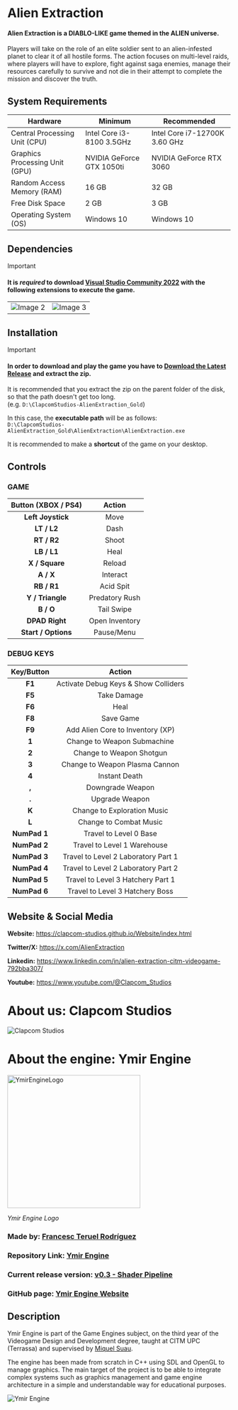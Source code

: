 # Alien Extraction

#### Alien Extraction is a DIABLO-LIKE game themed in the ALIEN universe.

Players will take on the role of an elite soldier sent to an alien-infested planet to clear it of all hostile forms. The action focuses on multi-level raids, where players will have to explore, fight against saga enemies, manage their resources carefully to survive and not die in their attempt to complete the mission and discover the truth.

## System Requirements

| Hardware | Minimum | Recommended |
| --- | --- | --- |
| Central Processing Unit (CPU) | Intel Core i3-8100 3.5GHz | Intel Core i7-12700K 3.60 GHz |
| Graphics Processing Unit (GPU) | NVIDIA GeForce GTX 1050ti | NVIDIA GeForce RTX 3060 |
| Random Access Memory (RAM) | 16 GB | 32 GB |
| Free Disk Space | 2 GB | 3 GB |
| Operating System (OS) | Windows 10 | Windows 10 |

## Dependencies

> [!IMPORTANT]
> #### It is _required_ to download [Visual Studio Community 2022](https://visualstudio.microsoft.com/es/free-developer-offers/) with the following extensions to execute the game.
> <table>
>   <tr>
>     <td align="center">
>       <img src="https://github.com/Clapcom-Studios/Alien-Extraction/assets/99948892/ded6aef0-c9ff-4666-95cb-3123b605b5cf" alt="Image 2"/>
>     </td>
>     <td align="center">
>       <img src="https://github.com/Clapcom-Studios/Alien-Extraction/assets/99948892/f4189760-dc3b-4a91-890b-5e1bb4180416" alt="Image 3"/>
>     </td>
>   </tr>
> </table>

## Installation

> [!IMPORTANT]
> #### In order to download and play the game you have to [Download the Latest Release](https://github.com/Clapcom-Studios/Alien-Extraction/releases) and extract the zip.
> It is recommended that you extract the zip on the parent folder of the disk, so that the path doesn't get too long. <br>
> (e.g. ```D:\ClapcomStudios-AlienExtraction_Gold```)
>
> In this case, the **executable path** will be as follows: <br>
> ```D:\ClapcomStudios-AlienExtraction_Gold\AlienExtraction\AlienExtraction.exe```
>
> It is recommended to make a **shortcut** of the game on your desktop.

## Controls

### GAME
    
| Button (XBOX / PS4) | Action           |
|:-------------------:|:----------------:|
| **Left Joystick**   | Move             |
| **LT / L2**         | Dash             |
| **RT / R2**         | Shoot            |
| **LB / L1**         | Heal             |
| **X / Square**      | Reload           |
| **A / X**           | Interact         |
| **RB / R1**         | Acid Spit        |
| **Y / Triangle**    | Predatory Rush   |
| **B / O**           | Tail Swipe       |
| **DPAD Right**      | Open Inventory   |
| **Start / Options** | Pause/Menu       |

### DEBUG KEYS

|            Key/Button            |               Action                 |
|:--------------------------------:|:------------------------------------:|
| **F1**                           | Activate Debug Keys & Show Colliders |
| **F5**                           | Take Damage                          |
| **F6**                           | Heal                                 |
| **F8**                           | Save Game                            |
| **F9**                           | Add Alien Core to Inventory (XP)     |
| **1**                            | Change to Weapon Submachine          |
| **2**                            | Change to Weapon Shotgun             |
| **3**                            | Change to Weapon Plasma Cannon       |
| **4**                            | Instant Death                        |
| **,**                            | Downgrade Weapon                     |
| **.**                            | Upgrade Weapon                       |
| **K**                            | Change to Exploration Music          |
| **L**                            | Change to Combat Music               |
| **NumPad 1**                     | Travel to Level 0 Base               |
| **NumPad 2**                     | Travel to Level 1 Warehouse          |
| **NumPad 3**                     | Travel to Level 2 Laboratory Part 1  |
| **NumPad 4**                     | Travel to Level 2 Laboratory Part 2  |
| **NumPad 5**                     | Travel to Level 3 Hatchery Part 1    |
| **NumPad 6**                     | Travel to Level 3 Hatchery Boss      |

## Website & Social Media

**Website:** https://clapcom-studios.github.io/Website/index.html

**Twitter/X:** https://x.com/AlienExtraction

**Linkedin:** https://www.linkedin.com/in/alien-extraction-citm-videogame-792bba307/

**Youtube:** https://www.youtube.com/@Clapcom_Studios

# About us: Clapcom Studios

![Clapcom Studios](https://github.com/Clapcom-Studios/Alien-Extraction/assets/99948892/a5e6e568-38fa-4440-ae85-1f9363bb4397)

# About the engine: Ymir Engine

<img src="https://github.com/francesctr4/Ymir-Engine/assets/99948892/d686ac0f-9cc2-43b1-b6dd-1682679b1617" alt="YmirEngineLogo" width="300" height="300"/>

_Ymir Engine Logo_

### Made by: [Francesc Teruel Rodríguez](https://github.com/francesctr4)

### Repository Link: [Ymir Engine](https://github.com/francesctr4/Ymir-Engine)

### Current release version: [v0.3 - Shader Pipeline](https://github.com/francesctr4/Ymir-Engine/releases/tag/v0.3)

### GitHub page: [Ymir Engine Website](https://francesctr4.github.io/Ymir-Engine/)

## Description

Ymir Engine is part of the Game Engines subject, on the third year of the Videogame Design and Development degree, 
taught at CITM UPC (Terrassa) and supervised by [Miquel Suau](https://github.com/MayKoder).

The engine has been made from scratch in C++ using SDL and OpenGL to manage graphics. The main target of the project is to
be able to integrate complex systems such as graphics management and game engine architecture in a simple and understandable way
for educational purposes.

![Ymir Engine](https://github.com/Clapcom-Studios/Alien-Extraction/assets/99948892/e7bc2375-1484-473a-9125-35d1ea381f2d)
